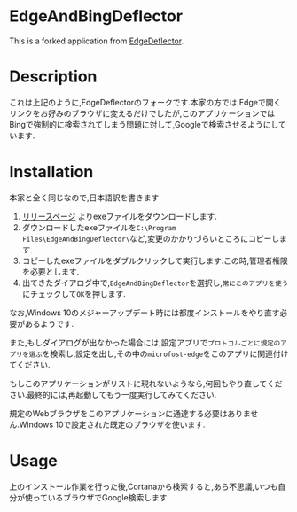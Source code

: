 # EdgeAndBingDeflector

This is a forked application from [EdgeDeflector](https://github.com/da2x/EdgeDeflector "EdgeDeflector").

# Description

これは上記のように,EdgeDeflectorのフォークです.本家の方では,Edgeで開くリンクをお好みのブラウザに変えるだけでしたが,このアプリケーションではBingで強制的に検索されてしまう問題に対して,Googleで検索させるようにしています.

# Installation

本家と全く同じなので,日本語訳を書きます

  1. [リリースページ](https://github.com/clockvoid/EdgeAndBingDeflector/releases/tag/v1.0) よりexeファイルをダウンロードします.
  2. ダウンロードしたexeファイルを`C:\Program Files\EdgeAndBingDeflector\`など,変更のかかりづらいところにコピーします.
  3. コピーしたexeファイルをダブルクリックして実行します.この時,管理者権限を必要とします.
  4. 出てきたダイアログ中で,`EdgeAndBingDeflector`を選択し,`常にこのアプリを使う`にチェックして`OK`を押します.

なお,Windows 10のメジャーアップデート時には都度インストールをやり直す必要があるようです.

また,もしダイアログが出なかった場合には,設定アプリで`プロトコルごとに規定のアプリを選ぶ`を検索し,設定を出し,その中の`microfost-edge`をこのアプリに関連付けてください.

もしこのアプリケーションがリストに現れないようなら,何回もやり直してください.最終的には,再起動してもう一度実行してみてください.

規定のWebブラウザをこのアプリケーションに通達する必要はありません.Windows 10で設定された既定のブラウザを使います.

# Usage

上のインストール作業を行った後,Cortanaから検索すると,あら不思議,いつも自分が使っているブラウザでGoogle検索します.
